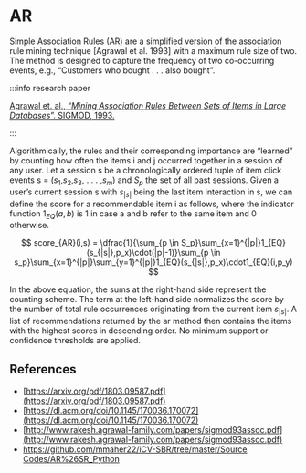 # AR

Simple Association Rules (AR) are a simplified version of the association rule mining technique [Agrawal et al. 1993] with a maximum rule size of two. The method is designed to capture the frequency of two co-occurring events, e.g., “Customers who bought . . . also bought”. 

:::info research paper

[Agrawal et. al., “*Mining Association Rules Between Sets of Items in Large Databases*”. SIGMOD, 1993.](https://dl.acm.org/doi/10.1145/170036.170072)

:::

Algorithmically, the rules and their corresponding importance are “learned” by counting how often the items i and j occurred together in a session of any user. Let a session s be a chronologically ordered tuple of item click events s = ($s_1$,$s_2$,$s_3$, . . . ,$s_m$) and $S_p$ the set of all past sessions. Given a user’s current session s with $s_{|s|}$ being the last item interaction in s, we can define the score for a recommendable item i as follows, where the indicator function $1_{EQ}(a,b)$ is 1 in case a and b refer to the same item and 0 otherwise.

$$
score_{AR}(i,s) = \dfrac{1}{\sum_{p \in S_p}\sum_{x=1}^{|p|}1_{EQ}(s_{|s|},p_x)\cdot(|p|-1)}\sum_{p \in s_p}\sum_{x=1}^{|p|}\sum_{y=1}^{|p|}1_{EQ}(s_{|s|},p_x)\cdot1_{EQ}(i,p_y)
$$

In the above equation, the sums at the right-hand side represent the counting scheme. The term at the left-hand side normalizes the score by the number of total rule occurrences originating from the current item $s_{|s|}$. A list of recommendations returned by the ar method then contains the items with the highest scores in descending order. No minimum support or confidence thresholds are applied.

## References

- [https://arxiv.org/pdf/1803.09587.pdf](https://arxiv.org/pdf/1803.09587.pdf)
- [https://dl.acm.org/doi/10.1145/170036.170072](https://dl.acm.org/doi/10.1145/170036.170072)
- [http://www.rakesh.agrawal-family.com/papers/sigmod93assoc.pdf](http://www.rakesh.agrawal-family.com/papers/sigmod93assoc.pdf)
- [https://github.com/mmaher22/iCV-SBR/tree/master/Source Codes/AR%26SR_Python](https://github.com/mmaher22/iCV-SBR/tree/master/Source%20Codes/AR%26SR_Python)